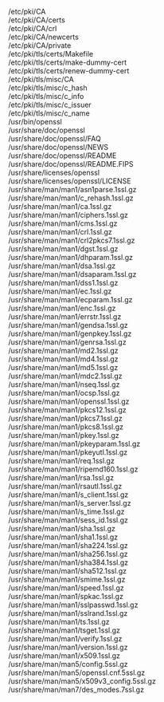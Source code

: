 /etc/pki/CA  
/etc/pki/CA/certs  
/etc/pki/CA/crl  
/etc/pki/CA/newcerts  
/etc/pki/CA/private  
/etc/pki/tls/certs/Makefile  
/etc/pki/tls/certs/make-dummy-cert  
/etc/pki/tls/certs/renew-dummy-cert  
/etc/pki/tls/misc/CA  
/etc/pki/tls/misc/c\_hash  
/etc/pki/tls/misc/c\_info  
/etc/pki/tls/misc/c\_issuer  
/etc/pki/tls/misc/c\_name  
/usr/bin/openssl  
/usr/share/doc/openssl  
/usr/share/doc/openssl/FAQ  
/usr/share/doc/openssl/NEWS  
/usr/share/doc/openssl/README  
/usr/share/doc/openssl/README.FIPS  
/usr/share/licenses/openssl  
/usr/share/licenses/openssl/LICENSE  
/usr/share/man/man1/asn1parse.1ssl.gz  
/usr/share/man/man1/c\_rehash.1ssl.gz  
/usr/share/man/man1/ca.1ssl.gz  
/usr/share/man/man1/ciphers.1ssl.gz  
/usr/share/man/man1/cms.1ssl.gz  
/usr/share/man/man1/crl.1ssl.gz  
/usr/share/man/man1/crl2pkcs7.1ssl.gz  
/usr/share/man/man1/dgst.1ssl.gz  
/usr/share/man/man1/dhparam.1ssl.gz  
/usr/share/man/man1/dsa.1ssl.gz  
/usr/share/man/man1/dsaparam.1ssl.gz  
/usr/share/man/man1/dss1.1ssl.gz  
/usr/share/man/man1/ec.1ssl.gz  
/usr/share/man/man1/ecparam.1ssl.gz  
/usr/share/man/man1/enc.1ssl.gz  
/usr/share/man/man1/errstr.1ssl.gz  
/usr/share/man/man1/gendsa.1ssl.gz  
/usr/share/man/man1/genpkey.1ssl.gz  
/usr/share/man/man1/genrsa.1ssl.gz  
/usr/share/man/man1/md2.1ssl.gz  
/usr/share/man/man1/md4.1ssl.gz  
/usr/share/man/man1/md5.1ssl.gz  
/usr/share/man/man1/mdc2.1ssl.gz  
/usr/share/man/man1/nseq.1ssl.gz  
/usr/share/man/man1/ocsp.1ssl.gz  
/usr/share/man/man1/openssl.1ssl.gz  
/usr/share/man/man1/pkcs12.1ssl.gz  
/usr/share/man/man1/pkcs7.1ssl.gz  
/usr/share/man/man1/pkcs8.1ssl.gz  
/usr/share/man/man1/pkey.1ssl.gz  
/usr/share/man/man1/pkeyparam.1ssl.gz  
/usr/share/man/man1/pkeyutl.1ssl.gz  
/usr/share/man/man1/req.1ssl.gz  
/usr/share/man/man1/ripemd160.1ssl.gz  
/usr/share/man/man1/rsa.1ssl.gz  
/usr/share/man/man1/rsautl.1ssl.gz  
/usr/share/man/man1/s\_client.1ssl.gz  
/usr/share/man/man1/s\_server.1ssl.gz  
/usr/share/man/man1/s\_time.1ssl.gz  
/usr/share/man/man1/sess\_id.1ssl.gz  
/usr/share/man/man1/sha.1ssl.gz  
/usr/share/man/man1/sha1.1ssl.gz  
/usr/share/man/man1/sha224.1ssl.gz  
/usr/share/man/man1/sha256.1ssl.gz  
/usr/share/man/man1/sha384.1ssl.gz  
/usr/share/man/man1/sha512.1ssl.gz  
/usr/share/man/man1/smime.1ssl.gz  
/usr/share/man/man1/speed.1ssl.gz  
/usr/share/man/man1/spkac.1ssl.gz  
/usr/share/man/man1/sslpasswd.1ssl.gz  
/usr/share/man/man1/sslrand.1ssl.gz  
/usr/share/man/man1/ts.1ssl.gz  
/usr/share/man/man1/tsget.1ssl.gz  
/usr/share/man/man1/verify.1ssl.gz  
/usr/share/man/man1/version.1ssl.gz  
/usr/share/man/man1/x509.1ssl.gz  
/usr/share/man/man5/config.5ssl.gz  
/usr/share/man/man5/openssl.cnf.5ssl.gz  
/usr/share/man/man5/x509v3\_config.5ssl.gz  
/usr/share/man/man7/des\_modes.7ssl.gz  
